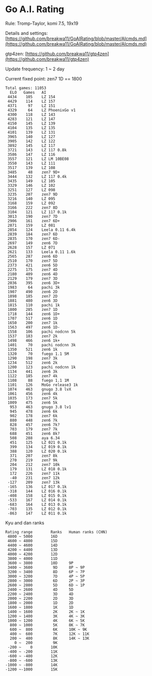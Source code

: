 # Go A.I. Rating

Rule: Tromp-Taylor, komi 7.5, 19x19

Details and settings: [https://github.com/breakwa11/GoAIRating/blob/master/AIcmds.md](https://github.com/breakwa11/GoAIRating/blob/master/AIcmds.md)

gtp4zen: [https://github.com/breakwa11/gtp4zen](https://github.com/breakwa11/gtp4zen)

Update frequency: 1 ~ 2 day

Current fixed point: zen7 1D == 1800

    Total games: 11053
      ELO	Games	AI
     4434	 105	LZ 154
     4429	 114	LZ 157
     4371	  97	LZ 151
     4329	  64	LZ PhoenixGo v1
     4300	 118	LZ 143
     4283	 121	LZ 147
     4150	 145	LZ 139
     4104	 135	LZ 135
     4101	 139	LZ 131
     3965	 140	LZ 127
     3905	 142	LZ 122
     3892	 145	LZ 117
     3721	 143	LZ 117 0.8k
     3586	 147	LZ 116
     3557	 121	LZ LM 10BE08
     3550	 143	LZ 111
     3517	 139	LZ 108
     3485	  48	zen7 9D+
     3444	 132	LZ 117 0.4k
     3435	 149	LZ 105
     3329	 146	LZ 102
     3251	 127	LZ 098
     3235	 207	zen7 9D
     3216	 140	LZ 095
     3168	 159	LZ 092
     3166	 222	zen7 8D
     3104	 121	LZ 117 0.1k
     3013	 190	zen7 7D
     2906	 161	zen7 6D+
     2871	 159	LZ 081
     2854	 124	Leela 0.11 6.4k
     2839	 184	zen7 6D
     2835	 170	zen7 6D-
     2697	 149	zen6 7D
     2628	 157	LZ 071
     2621	 133	Leela 0.11 1.6k
     2565	 287	zen6 6D
     2510	 170	zen7 5D
     2373	 421	zen6 5D
     2275	 175	zen7 4D
     2180	 409	zen6 4D
     2129	 179	zen7 3D
     2036	 395	zen6 3D+
     1983	  64	pachi 3k
     1907	 490	zen6 2D
     1898	 185	zen7 2D
     1881	 480	zen6 3D
     1815	 110	pachi 1k
     1800	 285	zen7 1D
     1718	 144	zen6 1D+
     1707	 517	zen6 1D
     1650	 200	zen7 1k
     1563	 497	zen6 1D-
     1558	 106	pachi nodcnn 5k
     1537	 183	zen7 2k
     1498	 466	zen6 1k+
     1401	  70	pachi nodcnn 3k
     1350	 521	zen6 1k
     1320	  70	fuego 1.1 5M
     1290	 198	zen7 3k
     1234	 512	zen6 2k
     1200	 123	pachi nodcnn 1k
     1134	 441	zen6 3k
     1122	 185	zen7 4k
     1108	  88	fuego 1.1 1M
     1101	 126	MoGo release3 1k
     1074	 463	gnugo 3.8 lvX
     1061	 456	zen6 4k
     1035	 173	zen7 5k
     1009	 475	zen6 5k
      953	 463	gnugo 3.8 lv1
      945	 478	zen6 6k
      902	 178	zen7 6k
      880	 448	zen6 7k
      828	 457	zen6 7k?
      703	 179	zen7 7k
      688	 451	zen6 8k?
      508	 288	aya 6.34
      451	 125	LZ 021 0.1k
      399	 134	LZ 019 0.1k
      388	 120	LZ 020 0.1k
      371	 207	zen7 8k
      270	 219	zen7 9k
      204	 212	zen7 10k
      179	 131	LZ 018 0.1k
      172	 226	zen7 11k
      -40	 231	zen7 12k
     -127	 209	zen7 13k
     -165	 136	LZ 017 0.1k
     -318	 144	LZ 016 0.1k
     -408	 158	LZ 015 0.1k
     -533	 167	LZ 014 0.1k
     -683	 164	LZ 013 0.1k
     -703	 135	LZ 012 0.1k
     -863	 147	LZ 011 0.1k

Kyu and dan ranks

    Rating range		Ranks	Human ranks (CHN)
     4800 ~ 5000		16D
     4600 ~ 4800		15D
     4400 ~ 4600		14D
     4200 ~ 4400		13D
     4000 ~ 4200		12D
     3800 ~ 4000		11D
     3600 ~ 3800		10D		9P
     3400 ~ 3600		 9D		8P ~ 9P
     3200 ~ 3400		 8D		6P ~ 7P
     3000 ~ 3200		 7D		4P ~ 5P
     2800 ~ 3000		 6D		2P ~ 3P
     2600 ~ 2800		 5D		6D ~ 1P
     2400 ~ 2600		 4D		5D
     2200 ~ 2400		 3D		4D
     2000 ~ 2200		 2D		3D
     1800 ~ 2000		 1D		2D
     1600 ~ 1800		 1K		1D
     1400 ~ 1600		 2K		2K ~ 1K
     1200 ~ 1400		 3K		4K ~ 3K
     1000 ~ 1200		 4K		6K ~ 5K
      800 ~ 1000		 5K		8K ~ 7K
      600 ~  800		 6K		10K ~ 9K
      400 ~  600		 7K		12K ~ 11K
      200 ~  400		 8K		14K ~ 13K
        0 ~  200		 9K
     -200 ~    0		10K
     -400 ~ -200		11K
     -600 ~ -400		12K
     -800 ~ -600		13K
    -1000 ~ -800		14K
    -1200 ~-1000		15K
